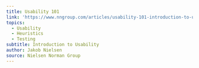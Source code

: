 ```yaml
---
title: Usability 101
link: 'https://www.nngroup.com/articles/usability-101-introduction-to-usability/'
topics:
  - Usability
  - Heuristics
  - Testing
subtitle: Introduction to Usability
author: Jakob Nielsen
source: Nielsen Norman Group
---
```


